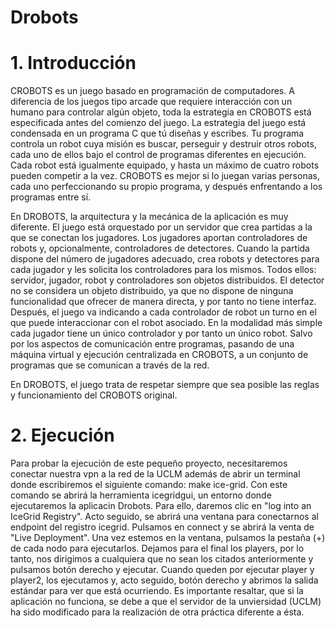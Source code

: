 # Drobots

# 1. Introducción

CROBOTS es un juego basado en programación de computadores. A diferencia de los juegos tipo arcade que requiere interacción con un
humano para controlar algún objeto, toda la estrategia en CROBOTS está especificada antes del comienzo del juego. La estrategia
del juego está condensada en un programa C que tú diseñas y escribes. Tu programa controla un robot cuya misión es buscar,
perseguir y destruir otros robots, cada uno de ellos bajo el control de programas diferentes en ejecución. Cada robot está
igualmente equipado, y hasta un máximo de cuatro robots pueden competir a la vez. CROBOTS es mejor si lo juegan varias personas,
cada uno perfeccionando su propio programa, y después enfrentando a los programas entre sí. 

En DROBOTS, la arquitectura y la mecánica de la aplicación es muy diferente. El juego está orquestado por un servidor que crea
partidas a la que se conectan los jugadores. Los jugadores aportan controladores de robots y, opcionalmente, controladores de
detectores. Cuando la partida dispone del número de jugadores adecuado, crea robots y detectores para cada jugador y les solicita
los controladores para los mismos. Todos ellos: servidor, jugador, robot y controladores son objetos distribuidos. El detector no
se considera un objeto distribuido, ya que no dispone de ninguna funcionalidad que ofrecer de manera directa, y por tanto no tiene
interfaz. Después, el juego va indicando a cada controlador de robot un turno en el que puede interaccionar con el robot asociado.
En la modalidad más simple cada jugador tiene un único controlador y por tanto un único robot. Salvo por los aspectos de
comunicación entre programas, pasando de una máquina virtual y ejecución centralizada en CROBOTS, a un conjunto de programas que se comunican a través de la red.

En DROBOTS, el juego trata de respetar siempre que sea posible las reglas y funcionamiento del CROBOTS original.

# 2. Ejecución
Para probar la ejecución de este pequeño proyecto, necesitaremos conectar nuestra vpn a la red de la UCLM además de abrir un
terminal donde escribiremos el siguiente comando: make ice-grid. Con este comando se abrirá la herramienta icegridgui, un entorno 
donde ejecutaremos la aplicacin Drobots. Para ello, daremos clic en "log into an IceGrid Registry". Acto seguido, se abrirá una 
ventana para conectarnos al endpoint del registro icegrid. Pulsamos en connect y se abrirá la venta de "Live Deployment". Una vez 
estemos en la ventana, pulsamos la pestaña (+) de cada nodo para ejecutarlos. Dejamos para el final los players, por lo tanto, nos 
dirigimos a cualquiera que no sean los citados anteriormente y pulsamos botón derecho y ejecutar. Cuando queden por ejecutar player 
y player2, los ejecutamos y, acto seguido, botón derecho y abrimos la salida estándar para ver que está ocurriendo.
Es importante resaltar, que si la aplicación no funciona, se debe a que el servidor de la unviersidad (UCLM) ha sido modificado 
para la realización de otra práctica diferente a ésta.
